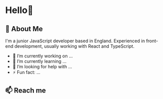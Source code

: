 # Hello👋
## 💬 About Me
I'm a junior JavaScript developer based in England. Experienced in front-end development, usually working with React and TypeScript.

- 🔭 I’m currently working on ...
- 🌱 I’m currently learning ...
- 🤔 I’m looking for help with ...
- ⚡ Fun fact: ...

## 📫 Reach me 

